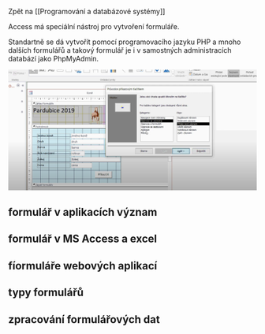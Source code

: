 Zpět na [[Programování a databázové systémy]]

Access má speciální nástroj pro vytvoření formuláře.

Standartně se dá vytvořít pomocí programovacího jazyku PHP a mnoho dalších formulářů a takový formulář je i v samostných administracích databází jako PhpMyAdmin.

![Image](formuláře.PNG)

## formulář v aplikacích význam

## formulář v MS Access a excel

## fíormuláře webových aplikací

## typy formulářů

## zpracování formulářových dat

